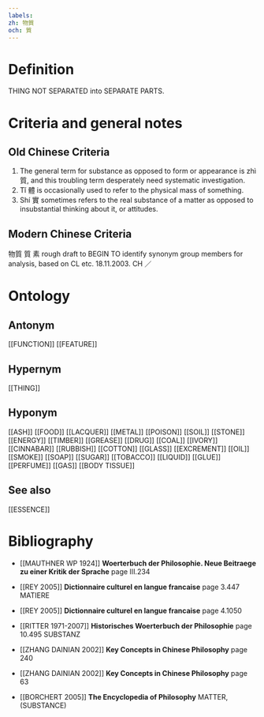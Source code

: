 ```yaml
---
labels: 
zh: 物質
och: 質
---
```


# Definition
THING NOT SEPARATED into SEPARATE PARTS.
# Criteria and general notes
## Old Chinese Criteria
1. The general term for substance as opposed to form or appearance is zhì 質, and this troubling term desperately need systematic investigation.
2. Tǐ 體 is occasionally used to refer to the physical mass of something.
3. Shí 實 sometimes refers to the real substance of a matter as opposed to insubstantial thinking about it, or attitudes.
## Modern Chinese Criteria
物質
質
素
rough draft to BEGIN TO identify synonym group members for analysis, based on CL etc. 18.11.2003. CH ／
# Ontology

## Antonym
[[FUNCTION]]
[[FEATURE]]
## Hypernym
[[THING]]
## Hyponym
[[ASH]]
[[FOOD]]
[[LACQUER]]
[[METAL]]
[[POISON]]
[[SOIL]]
[[STONE]]
[[ENERGY]]
[[TIMBER]]
[[GREASE]]
[[DRUG]]
[[COAL]]
[[IVORY]]
[[CINNABAR]]
[[RUBBISH]]
[[COTTON]]
[[GLASS]]
[[EXCREMENT]]
[[OIL]]
[[SMOKE]]
[[SOAP]]
[[SUGAR]]
[[TOBACCO]]
[[LIQUID]]
[[GLUE]]
[[PERFUME]]
[[GAS]]
[[BODY TISSUE]]
## See also
[[ESSENCE]]
# Bibliography
- [[MAUTHNER WP 1924]]
**Woerterbuch der Philosophie. Neue Beitraege zu einer Kritik der Sprache** page III.234

- [[REY 2005]]
**Dictionnaire culturel en langue francaise** page 3.447
MATIERE
- [[REY 2005]]
**Dictionnaire culturel en langue francaise** page 4.1050

- [[RITTER 1971-2007]]
**Historisches Woerterbuch der Philosophie** page 10.495
SUBSTANZ
- [[ZHANG DAINIAN 2002]]
**Key Concepts in Chinese Philosophy** page 240

- [[ZHANG DAINIAN 2002]]
**Key Concepts in Chinese Philosophy** page 63

- [[BORCHERT 2005]]
**The Encyclopedia of Philosophy** 
MATTER, (SUBSTANCE)